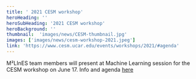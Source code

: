 ```yaml
---
title: ' 2021 CESM workshop'
heroHeading: ''
heroSubHeading: '2021 CESM workshop'
heroBackground: ''
thumbnail:  'images/news/CESM-thumbnail.jpg'
images: ['images/news/cesm-workshop-2021.jpeg']
link: 'https://www.cesm.ucar.edu/events/workshops/2021/#agenda' 
---
```


M²LInES team members will present at Machine Learning session for the CESM workshop on June 17. Info and agenda [here](https://www.cesm.ucar.edu/events/workshops/2021/#agenda)
